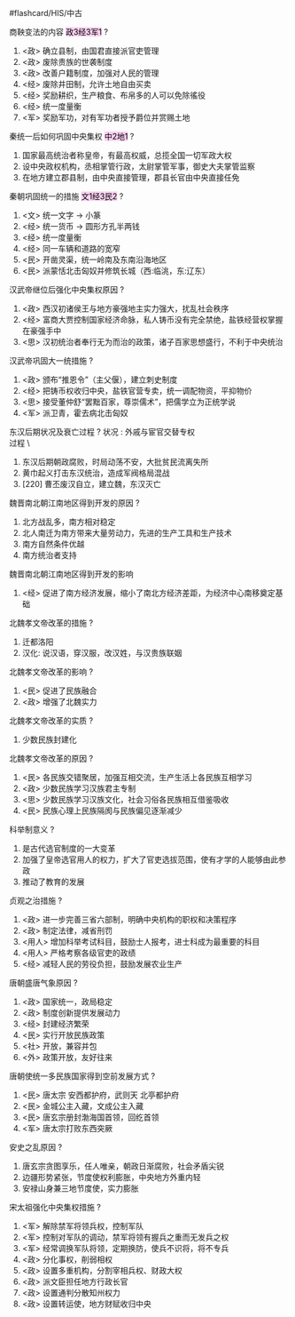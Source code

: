 #flashcard/HIS/中古 

商鞅变法的内容 <mark style="background: #FFB8EBA6;">政3经3军1</mark>
?
1. <政> 确立县制，由国君直接派官吏管理
2. <政> 废除贵族的世袭制度
3. <政> 改善户籍制度，加强对人民的管理
4. <经> 废除井田制，允许土地自由买卖
5. <经> 奖励耕织，生产粮食、布帛多的人可以免除徭役
6. <经> 统一度量衡
7. <军> 奖励军功，对有军功者授予爵位并赏赐土地

秦统一后如何巩固中央集权 <mark style="background: #FFB8EBA6;">中2地1</mark>
?
1. 国家最高统治者称皇帝，有最高权威，总揽全国一切军政大权
2. 设中央政权机构，丞相掌管行政，太尉掌管军事，御史大夫掌管监察
3. 在地方建立郡县制，由中央直接管理，郡县长官由中央直接任免

秦朝巩固统一的措施 <mark style="background: #FFB8EBA6;">文1经3民2</mark>
?
1. <文> 统一文字 -> 小篆
2. <经> 统一货币 -> 圆形方孔半两钱
3. <经> 统一度量衡
4. <经> 同一车辆和道路的宽窄
5. <民> 开凿灵渠，统一岭南及东南沿海地区
6. <民> 派蒙恬北击匈奴并修筑长城（西:临洮，东:辽东）

汉武帝继位后强化中央集权原因 
?
1. <政> 西汉初诸侯王与地方豪强地主实力强大，扰乱社会秩序
2. <经> 富商大贾控制国家经济命脉，私人铸币没有完全禁绝，盐铁经营权掌握在豪强手中
3. <思> 汉初统治者奉行无为而治的政策，诸子百家思想盛行，不利于中央统治

汉武帝巩固大一统措施
?
1. <政> 颁布“推恩令”（主父偃），建立刺史制度
2. <经> 把铸币权收归中央，盐铁官营专卖，统一调配物资，平抑物价
3. <思> 接受董仲舒“罢黜百家，尊崇儒术”，把儒学立为正统学说
4. <军> 派卫青，霍去病北击匈奴

东汉后期状况及衰亡过程
?
状况 : 外戚与宦官交替专权 \
过程 \ 
1. 东汉后期朝政腐败，时局动荡不安，大批贫民流离失所
2. 黄巾起义打击东汉统治，造成军阀格局混战
3. [220] 曹丕废汉自立，建立魏，东汉灭亡

魏晋南北朝江南地区得到开发的原因
?
1. 北方战乱多，南方相对稳定
2. 北人南迁为南方带来大量劳动力，先进的生产工具和生产技术
3. 南方自然条件优越
4. 南方统治者支持

魏晋南北朝江南地区得到开发的影响
1. <经> 促进了南方经济发展，缩小了南北方经济差距，为经济中心南移奠定基础

北魏孝文帝改革的措施
?
1. 迁都洛阳
2. 汉化: 说汉语，穿汉服，改汉姓，与汉贵族联姻

北魏孝文帝改革的影响
?
1. <民> 促进了民族融合
2. <政> 增强了北魏实力

北魏孝文帝改革的实质
?
1. 少数民族封建化

北魏孝文帝改革的原因
?
1. <民> 各民族交错聚居，加强互相交流，生产生活上各民族互相学习
2. <政> 少数民族学习汉族君主专制
3. <思> 少数民族学习汉族文化，社会习俗各民族相互借鉴吸收
4. <民> 民族心理上民族隔阂与民族偏见逐渐减少

科举制意义
?
1. 是古代选官制度的一大变革
2. 加强了皇帝选官用人的权力，扩大了官吏选拔范围，使有才学的人能够由此参政
3. 推动了教育的发展

贞观之治措施
?
1. <政> 进一步完善三省六部制，明确中央机构的职权和决策程序
2. <政> 制定法律，减省刑罚
3. <用人> 增加科举考试科目，鼓励士人报考，进士科成为最重要的科目
4. <用人> 严格考察各级官吏的政绩
5. <经> 减轻人民的劳役负担，鼓励发展农业生产

唐朝盛唐气象原因
?
1. <政> 国家统一，政局稳定
2. <政> 制度创新提供发展动力
3. <经> 封建经济繁荣
4. <民> 实行开放民族政策
5. <社> 开放，兼容并包
6. <外> 政策开放，友好往来

唐朝使统一多民族国家得到空前发展方式
?
1. <民> 唐太宗 安西都护府，武则天 北亭都护府
2. <民> 金城公主入藏，文成公主入藏
3. <民> 唐玄宗册封渤海国首领，回纥首领
4. <军> 唐太宗打败东西突厥

安史之乱原因
?
1. 唐玄宗贪图享乐，任人唯亲，朝政日渐腐败，社会矛盾尖锐
2. 边疆形势紧张，节度使权利膨胀，中央地方外重内轻
3. 安禄山身兼三地节度使，实力膨胀

宋太祖强化中央集权措施
?
1. <军> 解除禁军将领兵权，控制军队
2. <军> 控制对军队的调动，禁军将领有握兵之重而无发兵之权
3. <军> 经常调换军队将领，定期换防，使兵不识将，将不专兵
4. <政> 分化事权，削弱相权
5. <政> 设置多重机构，分割宰相兵权、财政大权
6. <政> 派文臣担任地方行政长官
7. <政> 设置通判分散知州权力
8. <政> 设置转运使，地方财赋收归中央

